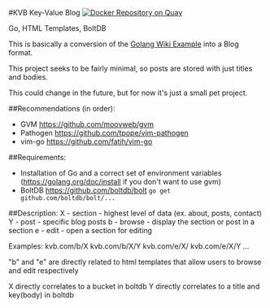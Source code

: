 #KVB
Key-Value Blog
[![Docker Repository on Quay](https://quay.io/repository/pgray/kvb/status "Docker Repository on Quay")](https://quay.io/repository/pgray/kvb)

Go, HTML Templates, BoltDB

This is basically a conversion of the [Golang Wiki Example](https://golang.org/doc/articles/wiki/) into a Blog format.

This project seeks to be fairly minimal, so posts are stored with just titles and bodies.

This could change in the future, but for now it's just a small pet project.

##Recommendations (in order):
* GVM https://github.com/moovweb/gvm
* Pathogen https://github.com/tpope/vim-pathogen
* vim-go https://github.com/fatih/vim-go

##Requirements:
* Installation of Go and a correct set of environment variables (https://golang.org/doc/install if you don't want to use gvm)
* BoltDB https://github.com/boltdb/bolt `go get github.com/boltdb/bolt/...`

##Description:
X - section - highest level of data (ex. about, posts, contact)
Y - post - specific blog posts
b - browse - display the section or post in a section
e - edit - open a section for editing

Examples:
kvb.com/b/X
kvb.com/b/X/Y
kvb.com/e/X/
kvb.com/e/X/Y
...

"b" and "e" are directly related to html templates that allow users to browse and edit respectively

X directly correlates to a bucket in boltdb
Y directly correlates to a title and key(body) in boltdb
